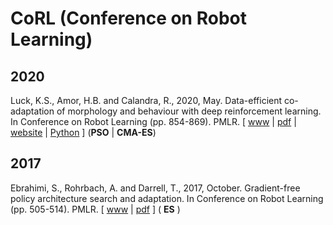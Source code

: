 # CoRL (Conference on Robot Learning)

## 2020

Luck, K.S., Amor, H.B. and Calandra, R., 2020, May. Data-efficient co-adaptation of morphology and behaviour with deep reinforcement learning. In Conference on Robot Learning (pp. 854-869). PMLR. [ [www](http://proceedings.mlr.press/v100/luck20a.html) | [pdf](http://proceedings.mlr.press/v100/luck20a/luck20a.pdf) | [website](https://sites.google.com/view/drl-coadaptation) | [Python](https://github.com/ksluck/Coadaptation) ] (**PSO** | **CMA-ES**)

## 2017

Ebrahimi, S., Rohrbach, A. and Darrell, T., 2017, October. Gradient-free policy architecture search and adaptation. In Conference on Robot Learning (pp. 505-514). PMLR. [ [www](http://proceedings.mlr.press/v78/ebrahimi17a.html) | [pdf](http://proceedings.mlr.press/v78/ebrahimi17a/ebrahimi17a.pdf) ] ( **ES** )
